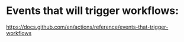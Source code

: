 # Events that will trigger workflows:
https://docs.github.com/en/actions/reference/events-that-trigger-workflows

